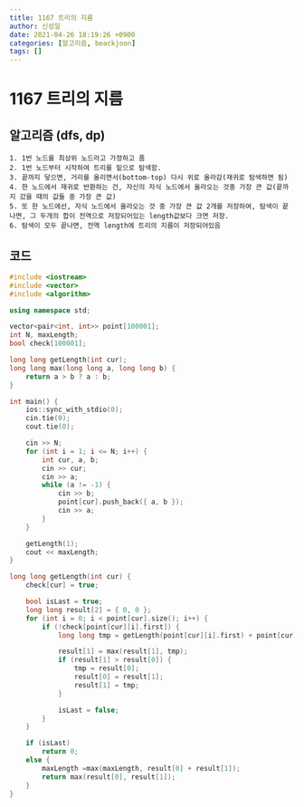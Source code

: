 ```yaml
---
title: 1167 트리의 지름
author: 신성일
date: 2021-04-26 18:19:26 +0900
categories: [알고리즘, beackjoon]
tags: []
---
```


# 1167 트리의 지름

## 알고리즘 (dfs, dp)

    1. 1번 노드를 최상위 노드라고 가정하고 품
    2. 1번 노드부터 시작하여 트리를 밑으로 탐색함.
    3. 끝까지 닿으면, 거리를 올리면서(bottom-top) 다시 위로 올라감(재귀로 탐색하면 됨)
    4. 한 노드에서 재귀로 반환하는 건, 자신의 자식 노드에서 올라오는 것중 가장 큰 값(끝까지 갔을 때의 값들 중 가장 큰 값)
    5. 또 한 노드에선, 자식 노드에서 올라오는 것 중 가장 큰 값 2개를 저장하여, 탐색이 끝나면, 그 두개의 합이 전역으로 저장되어있는 length값보다 크면 저장.
    6. 탐색이 모두 끝나면, 전역 length에 트리의 지름이 저장되어있음

## 코드

```cpp
#include <iostream>
#include <vector>
#include <algorithm>

using namespace std;

vector<pair<int, int>> point[100001];
int N, maxLength;
bool check[100001];

long long getLength(int cur);
long long max(long long a, long long b) {
	return a > b ? a : b;
}

int main() {
	ios::sync_with_stdio(0);
	cin.tie(0);
	cout.tie(0);

	cin >> N;
	for (int i = 1; i <= N; i++) {
		int cur, a, b;
		cin >> cur;
		cin >> a;
		while (a != -1) {
			cin >> b;
			point[cur].push_back({ a, b });
			cin >> a;
		}
	}

	getLength(1);
	cout << maxLength;
}

long long getLength(int cur) {
	check[cur] = true;

	bool isLast = true;
	long long result[2] = { 0, 0 };
	for (int i = 0; i < point[cur].size(); i++) {
		if (!check[point[cur][i].first]) {
			long long tmp = getLength(point[cur][i].first) + point[cur][i].second;

			result[1] = max(result[1], tmp);
			if (result[1] > result[0]) {
				tmp = result[0];
				result[0] = result[1];
				result[1] = tmp;
			}

			isLast = false;
		}
	}

	if (isLast)
		return 0;
	else {
		maxLength =max(maxLength, result[0] + result[1]);
		return max(result[0], result[1]);
	}
}
```
